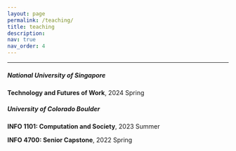 ```yaml
---
layout: page
permalink: /teaching/
title: teaching
description:
nav: true
nav_order: 4
---
```


<hr>


##### *National University of Singapore*

**Technology and Futures of Work**,  2024 Spring


##### *University of Colorado Boulder*

**INFO 1101: Computation and Society**,  2023 Summer



**INFO 4700: Senior Capstone**,  2022 Spring
